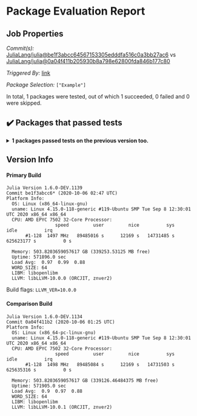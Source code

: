 # Package Evaluation Report

## Job Properties

*Commit(s):* [JuliaLang/julia@be1f3abcc64567153305edddfa516c0a3bb27ac6](https://github.com/JuliaLang/julia/commit/be1f3abcc64567153305edddfa516c0a3bb27ac6) vs [JuliaLang/julia@0a04f411b205930b8a798e62800fda846b177c80](https://github.com/JuliaLang/julia/commit/0a04f411b205930b8a798e62800fda846b177c80)

*Triggered By:* [link](https://github.com/JuliaLang/julia/commit/be1f3abcc64567153305edddfa516c0a3bb27ac6#commitcomment-42993340)

*Package Selection:* `["Example"]`

In total, 1 packages were tested, out of which 1 succeeded, 0 failed and 0 were skipped.


## :heavy_check_mark: Packages that passed tests

<details><summary><strong>1 packages passed tests on the previous version too.</strong></summary>
<p>

- [Example v0.5.3](logs/Example/1.6.0-DEV-be1f3abcc6.build-f8e50040507149f8.log)

</p>
</details>


## Version Info

#### Primary Build

```
Julia Version 1.6.0-DEV.1139
Commit be1f3abcc6* (2020-10-06 02:47 UTC)
Platform Info:
  OS: Linux (x86_64-linux-gnu)
  uname: Linux 4.15.0-118-generic #119-Ubuntu SMP Tue Sep 8 12:30:01 UTC 2020 x86_64 x86_64
  CPU: AMD EPYC 7502 32-Core Processor: 
                  speed         user         nice          sys         idle          irq
       #1-128  1497 MHz   89485016 s      12169 s   14731485 s  625623177 s          0 s
       
  Memory: 503.8203659057617 GB (339253.53125 MB free)
  Uptime: 571896.0 sec
  Load Avg:  0.97  0.99  0.88
  WORD_SIZE: 64
  LIBM: libopenlibm
  LLVM: libLLVM-10.0.0 (ORCJIT, znver2)

```
Build flags: `LLVM_VER=10.0.0`

#### Comparison Build

```
Julia Version 1.6.0-DEV.1134
Commit 0a04f411b2 (2020-10-06 01:25 UTC)
Platform Info:
  OS: Linux (x86_64-pc-linux-gnu)
  uname: Linux 4.15.0-118-generic #119-Ubuntu SMP Tue Sep 8 12:30:01 UTC 2020 x86_64 x86_64
  CPU: AMD EPYC 7502 32-Core Processor: 
                  speed         user         nice          sys         idle          irq
       #1-128  1498 MHz   89485084 s      12169 s   14731503 s  625635316 s          0 s
       
  Memory: 503.8203659057617 GB (339126.46484375 MB free)
  Uptime: 571905.0 sec
  Load Avg:  0.9  0.97  0.88
  WORD_SIZE: 64
  LIBM: libopenlibm
  LLVM: libLLVM-10.0.1 (ORCJIT, znver2)

```
<!-- Generated on 2020-10-06T02:49:14.847 -->

